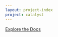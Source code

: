 ```yaml
---
layout: project-index
project: catalyst
---
```


<div class="container text-center">
  <a href="/{{ page.project }}/docs" class="btn btn-default btn-lg doc-btn">Explore the Docs</a>
</div>